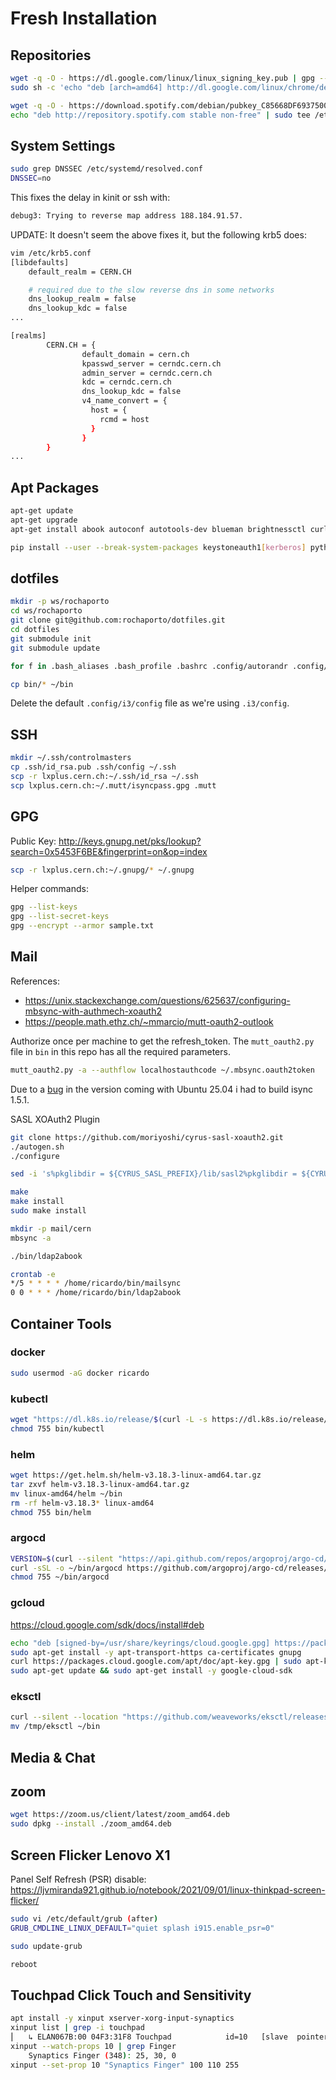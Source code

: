 # Fresh Installation

## Repositories

```bash
wget -q -O - https://dl.google.com/linux/linux_signing_key.pub | gpg --dearmor | sudo tee /etc/apt/trusted.gpg.d/google.gpg >/dev/null
sudo sh -c 'echo "deb [arch=amd64] http://dl.google.com/linux/chrome/deb/ stable main" >> /etc/apt/sources.list.d/google.list'

wget -q -O - https://download.spotify.com/debian/pubkey_C85668DF69375001.gpg | sudo gpg --dearmor --yes -o /etc/apt/trusted.gpg.d/spotify.gpg
echo "deb http://repository.spotify.com stable non-free" | sudo tee /etc/apt/sources.list.d/spotify.list
```

## System Settings

```bash
sudo grep DNSSEC /etc/systemd/resolved.conf
DNSSEC=no
```
This fixes the delay in kinit or ssh with:
```bash
debug3: Trying to reverse map address 188.184.91.57.
```

UPDATE: It doesn't seem the above fixes it, but the following krb5 does:
```bash
vim /etc/krb5.conf
[libdefaults]
	default_realm = CERN.CH

    # required due to the slow reverse dns in some networks
	dns_lookup_realm = false
	dns_lookup_kdc = false
...

[realms]
        CERN.CH = {
                default_domain = cern.ch
                kpasswd_server = cerndc.cern.ch
                admin_server = cerndc.cern.ch
                kdc = cerndc.cern.ch
                dns_lookup_kdc = false
                v4_name_convert = {
                  host = {
                    rcmd = host
                  }
                }
        }
...

```

## Apt Packages
```bash
apt-get update
apt-get upgrade
apt-get install abook autoconf autotools-dev blueman brightnessctl curl docker.io elinks evince git golang-go google-chrome-stable hugo i3-wm i3status i3lock isync krb5-user libkrb5-dev lib-xcb-xtest0 libsasl2-dev libtool-bin links maim meld msmtp mutt notmuch openafs-client openafs-krb5 pulseaudio-utils pasystray picom python3 python3-pip spotify-client suckless-tools terminator vim xclip xserver-xorg-input-synaptics
```
```bash
pip install --user --break-system-packages keystoneauth1[kerberos] python-heatclient python-magnumclient python-openstackclient python-octaviaclient pysocks
```

## dotfiles
```bash
mkdir -p ws/rochaporto
cd ws/rochaporto
git clone git@github.com:rochaporto/dotfiles.git
cd dotfiles
git submodule init
git submodule update
```
```bash
for f in .bash_aliases .bash_profile .bashrc .config/autorandr .config/terminator .gitconfig .gitignore .gitmodules .gnupg .i3 .i3status.conf .irssi .mailcap .mbsyncrc .msmtprc .mutt .muttrc .notmuch-config .vim .viminfo .vimrc .weechat; do ln -s /home/ricardo/ws/rochaporto/dotfiles/$f ~/$f; done
```
```bash
cp bin/* ~/bin
```

Delete the default `.config/i3/config` file as we're using `.i3/config`.

## SSH
```bash
mkdir ~/.ssh/controlmasters
cp .ssh/id_rsa.pub .ssh/config ~/.ssh
scp -r lxplus.cern.ch:~/.ssh/id_rsa ~/.ssh
scp lxplus.cern.ch:~/.mutt/isyncpass.gpg .mutt
```

## GPG
Public Key: http://keys.gnupg.net/pks/lookup?search=0x5453F6BE&fingerprint=on&op=index
```bash
scp -r lxplus.cern.ch:~/.gnupg/* ~/.gnupg
```
Helper commands:
```bash
gpg --list-keys
gpg --list-secret-keys
gpg --encrypt --armor sample.txt
```

## Mail

References:
* https://unix.stackexchange.com/questions/625637/configuring-mbsync-with-authmech-xoauth2
* https://people.math.ethz.ch/~mmarcio/mutt-oauth2-outlook

Authorize once per machine to get the refresh_token. The `mutt_oauth2.py` file in `bin` in this repo has all the required parameters.
```bash
mutt_oauth2.py -a --authflow localhostauthcode ~/.mbsync.oauth2token
```

Due to a [bug](https://bugs.launchpad.net/ubuntu/+source/isync/+bug/2111196) in the version coming with Ubuntu 25.04 i had to build isync 1.5.1.

SASL XOAuth2 Plugin
```bash
git clone https://github.com/moriyoshi/cyrus-sasl-xoauth2.git
./autogen.sh
./configure

sed -i 's%pkglibdir = ${CYRUS_SASL_PREFIX}/lib/sasl2%pkglibdir = ${CYRUS_SASL_PREFIX}/lib/x86_64-linux-gnu/sasl2%' Makefile

make
make install
sudo make install
```

```bash
mkdir -p mail/cern
mbsync -a
```
```bash
./bin/ldap2abook
```
```bash
crontab -e
*/5 * * * * /home/ricardo/bin/mailsync
0 0 * * * /home/ricardo/bin/ldap2abook
```

## Container Tools

### docker
```bash
sudo usermod -aG docker ricardo
```

### kubectl
```bash
wget "https://dl.k8s.io/release/$(curl -L -s https://dl.k8s.io/release/stable.txt)/bin/linux/amd64/kubectl" -O ~/bin/kubectl
chmod 755 bin/kubectl
```

### helm
```bash
wget https://get.helm.sh/helm-v3.18.3-linux-amd64.tar.gz
tar zxvf helm-v3.18.3-linux-amd64.tar.gz
mv linux-amd64/helm ~/bin
rm -rf helm-v3.18.3* linux-amd64
chmod 755 bin/helm
```

### argocd
```bash
VERSION=$(curl --silent "https://api.github.com/repos/argoproj/argo-cd/releases/latest" | grep '"tag_name"' | sed -E 's/.*"([^"]+)".*/\1/')
curl -sSL -o ~/bin/argocd https://github.com/argoproj/argo-cd/releases/download/$VERSION/argocd-linux-amd64
chmod 755 ~/bin/argocd
```

### gcloud
https://cloud.google.com/sdk/docs/install#deb
```bash
echo "deb [signed-by=/usr/share/keyrings/cloud.google.gpg] https://packages.cloud.google.com/apt cloud-sdk main" | sudo tee -a /etc/apt/sources.list.d/google-cloud-sdk.list
sudo apt-get install -y apt-transport-https ca-certificates gnupg
curl https://packages.cloud.google.com/apt/doc/apt-key.gpg | sudo apt-key --keyring /usr/share/keyrings/cloud.google.gpg add -
sudo apt-get update && sudo apt-get install -y google-cloud-sdk
```

### eksctl
```bash
curl --silent --location "https://github.com/weaveworks/eksctl/releases/latest/download/eksctl_$(uname -s)_amd64.tar.gz" | tar xz -C /tmp
mv /tmp/eksctl ~/bin
```

## Media & Chat

## zoom
```bash
wget https://zoom.us/client/latest/zoom_amd64.deb
sudo dpkg --install ./zoom_amd64.deb
```

## Screen Flicker Lenovo X1

Panel Self Refresh (PSR) disable:
https://ljvmiranda921.github.io/notebook/2021/09/01/linux-thinkpad-screen-flicker/

```bash
sudo vi /etc/default/grub (after)
GRUB_CMDLINE_LINUX_DEFAULT="quiet splash i915.enable_psr=0"

sudo update-grub

reboot
```

## Touchpad Click Touch and Sensitivity

```bash
apt install -y xinput xserver-xorg-input-synaptics
xinput list | grep -i touchpad
⎜   ↳ ELAN067B:00 04F3:31F8 Touchpad          	id=10	[slave  pointer  (2)]
xinput --watch-props 10 | grep Finger
	Synaptics Finger (348):	25, 30, 0
xinput --set-prop 10 "Synaptics Finger" 100 110 255
```
